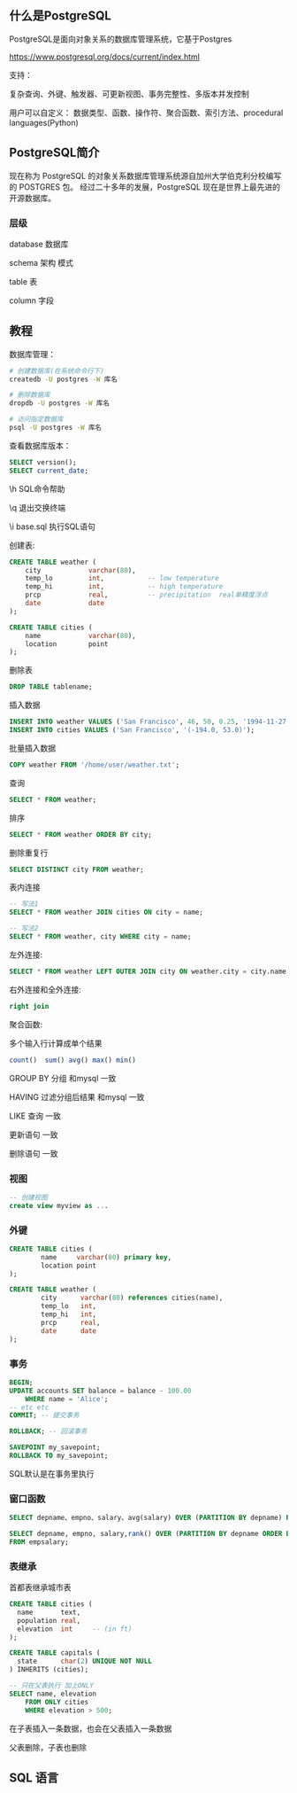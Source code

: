 ## 什么是PostgreSQL

PostgreSQL是面向对象关系的数据库管理系统，它基于Postgres

https://www.postgresql.org/docs/current/index.html

支持： 

复杂查询、外键、触发器、可更新视图、事务完整性、多版本并发控制

用户可以自定义： 数据类型、函数、操作符、聚合函数、索引方法、procedural languages(Python)

## PostgreSQL简介

现在称为 PostgreSQL 的对象关系数据库管理系统源自加州大学伯克利分校编写的 POSTGRES 包。 经过二十多年的发展，PostgreSQL 现在是世界上最先进的开源数据库。



### 层级

database 数据库

schema  架构 模式

table 表

column 字段

## 教程

数据库管理： 

```bash
# 创建数据库(在系统命令行下)
createdb -U postgres -W 库名

# 删除数据库
dropdb -U postgres -W 库名

# 访问指定数据库
psql -U postgres -W 库名
```



查看数据库版本： 

```sql
SELECT version();
SELECT current_date;
```

\h SQL命令帮助

\q  退出交换终端

\i base.sql 执行SQL语句



创建表: 

```sql
CREATE TABLE weather (
    city            varchar(80),
    temp_lo         int,           -- low temperature
    temp_hi         int,           -- high temperature
    prcp            real,          -- precipitation  real单精度浮点
    date            date
);

CREATE TABLE cities (
    name            varchar(80),
    location        point
);
```

删除表

```sql
DROP TABLE tablename;
```



插入数据

```sql
INSERT INTO weather VALUES ('San Francisco', 46, 50, 0.25, '1994-11-27');
INSERT INTO cities VALUES ('San Francisco', '(-194.0, 53.0)');
```



批量插入数据

```sql
COPY weather FROM '/home/user/weather.txt';
```



查询

```sql
SELECT * FROM weather;
```

排序

```sql
SELECT * FROM weather ORDER BY city;
```



删除重复行

```sql
SELECT DISTINCT city FROM weather;
```



表内连接

```sql
-- 写法1
SELECT * FROM weather JOIN cities ON city = name;

-- 写法2
SELECT * FROM weather, city WHERE city = name;
```



左外连接: 

```sql
SELECT * FROM weather LEFT OUTER JOIN city ON weather.city = city.name;
```

右外连接和全外连接:

```sql
right join
```





聚合函数: 

多个输入行计算成单个结果

```sql
count()  sum() avg() max() min()
```



GROUP BY 分组 和mysql 一致

HAVING 过滤分组后结果 和mysql 一致

LIKE 查询 一致

更新语句 一致

删除语句 一致



### 视图

```sql
-- 创建视图
create view myview as ...
```



### 外键

```sql
CREATE TABLE cities (
        name     varchar(80) primary key,
        location point
);

CREATE TABLE weather (
        city      varchar(80) references cities(name),
        temp_lo   int,
        temp_hi   int,
        prcp      real,
        date      date
);
```



### 事务

```sql
BEGIN;
UPDATE accounts SET balance = balance - 100.00
    WHERE name = 'Alice';
-- etc etc
COMMIT; -- 提交事务

ROLLBACK; -- 回滚事务

SAVEPOINT my_savepoint;
ROLLBACK TO my_savepoint; 
```

SQL默认是在事务里执行



### 窗口函数

```sql
SELECT depname、empno、salary、avg(salary) OVER (PARTITION BY depname) FROM empsalary；

SELECT depname, empno, salary,rank() OVER (PARTITION BY depname ORDER BY salary DESC)
FROM empsalary;
```



### 表继承

首都表继承城市表

```sql
CREATE TABLE cities (
  name       text,
  population real,
  elevation  int     -- (in ft)
);

CREATE TABLE capitals (
  state      char(2) UNIQUE NOT NULL
) INHERITS (cities);

-- 只在父表执行 加上ONLY 
SELECT name, elevation
    FROM ONLY cities
    WHERE elevation > 500;
```



在子表插入一条数据，也会在父表插入一条数据

父表删除，子表也删除



## SQL 语言


